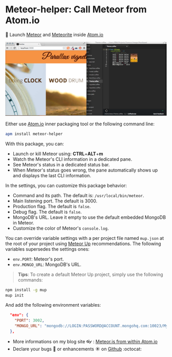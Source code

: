 # Meteor-helper: Call Meteor from Atom.io

:rocket: Launch [Meteor](https://www.meteor.com/)
and [Meteorite](https://atmospherejs.com/) inside [Atom.io](https://atom.io/)

![Meteor.js from Atom.io](https://raw.githubusercontent.com/PEM--/meteor-helper/master/assets/capture.png)

Either use [Atom.io](https://atom.io/) inner packaging tool or the following
command line:
```bash
apm install meteor-helper
```

With this package, you can:
* Launch or kill Meteor using: **CTRL**+**ALT**+**m**
* Watch the Meteor's CLI information in a dedicated pane.
* See Meteor's status in a dedicated status bar.
* When Meteor's status goes wrong, the pane automatically shows up and displays
  the last CLI information.

In the settings, you can customize this package behavior:
* Command and its path. The default is: `/usr/local/bin/meteor`.
* Main listening port. The default is 3000.
* Production flag. The default is `false`.
* Debug flag. The default is `false`.
* MongoDB's URL. Leave it empty to use the default embedded MongoDB in Meteor.
* Customize the color of Meteor's `console.log`.

You can override variable settings with a per project file named `mup.json` at
the root of your project using [Meteor Up](https://github.com/arunoda/meteor-up)
recommendations. The following variables supersedes the settings ones:
* `env.PORT`: Meteor's port.
* `env.MONGO_URL`: MongoDB's URL.

> **Tips**: To create a default Meteor Up project, simply use the following
  commands:
```bash
npm install -g mup
mup init
```

And add the following environment variables:
```json
  "env": {
    "PORT": 3002,
    "MONGO_URL": "mongodb://LOGIN:PASSWORD@ACCOUNT.mongohq.com:10023/MyApp",
  },
```

* More informations on my blog site :eyeglasses: : [Meteor.js from within Atom.io](http://pem-musing.blogspot.com/2014/07/meteorjs-from-within-atomio-full-stack.html)
* Declare your bugs :bug: or enhancements :sunny: on
  [Github](https://github.com/PEM--/meteor-helper/issues?state=open) :octocat:
